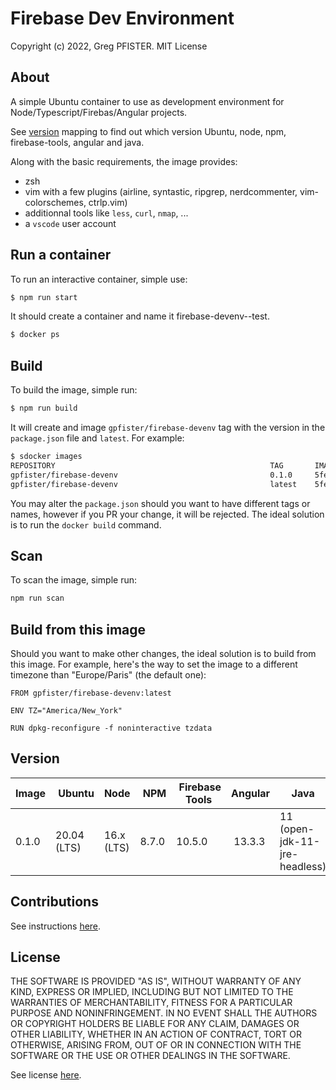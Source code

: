 # Firebase Dev Environment

Copyright (c) 2022, Greg PFISTER. MIT License

<div id="About">

## About

A simple Ubuntu container to use as development environment for
Node/Typescript/Firebas/Angular projects.

See [version](#version) mapping to find out which version Ubuntu, node, npm,
firebase-tools, angular and java.

Along with the basic requirements, the image provides:

- zsh
- vim with a few plugins (airline, syntastic, ripgrep, nerdcommenter, vim-colorschemes, ctrlp.vim)
- additionnal tools like `less`, `curl`, `nmap`, ...
- a `vscode` user account

## Run a container

To run an interactive container, simple use:

```sh
$ npm run start
```

It should create a container and name it firebase-devenv-<VERSION>-test.

```sh
$ docker ps

```

<div id="build">

## Build

To build the image, simple run:

```sh
$ npm run build
```

It will create and image `gpfister/firebase-devenv` tag with the version in the
`package.json` file and `latest`. For example:

```sh
$ sdocker images
REPOSITORY                                                TAG       IMAGE ID       CREATED          SIZE
gpfister/firebase-devenv                                  0.1.0     5fe9772cc4d1   23 minutes ago   1.28GB
gpfister/firebase-devenv                                  latest    5fe9772cc4d1   23 minutes ago   1.28GB
```

You may alter the `package.json` should you want to have different tags or
names, however if you PR your change, it will be rejected. The ideal solution
is to run the `docker build` command.

<div id="run">

## Scan

To scan the image, simple run:

```sh
npm run scan
```

## Build from this image

Should you want to make other changes, the ideal solution is to build from this
image. For example, here's the way to set the image to a different timezone than
"Europe/Paris" (the default one):

```docker
FROM gpfister/firebase-devenv:latest

ENV TZ="America/New_York"

RUN dpkg-reconfigure -f noninteractive tzdata
```

<div id="version">

## Version

| Image |  Ubuntu     | Node       |  NPM  |  Firebase Tools | Angular | Java                          |
| ----- | ----------- | ---------- | ----- | --------------- | ------- | ----------------------------- |
| 0.1.0 | 20.04 (LTS) | 16.x (LTS) | 8.7.0 | 10.5.0          |  13.3.3 | 11 (open-jdk-11-jre-headless) |

<div id="contrib">

## Contributions

See instructions [here](./CONTRIBUTING.md).

<div id="license">

## License

THE SOFTWARE IS PROVIDED "AS IS", WITHOUT WARRANTY OF ANY KIND, EXPRESS OR
IMPLIED, INCLUDING BUT NOT LIMITED TO THE WARRANTIES OF MERCHANTABILITY, FITNESS
FOR A PARTICULAR PURPOSE AND NONINFRINGEMENT. IN NO EVENT SHALL THE AUTHORS OR
COPYRIGHT HOLDERS BE LIABLE FOR ANY CLAIM, DAMAGES OR OTHER LIABILITY, WHETHER
IN AN ACTION OF CONTRACT, TORT OR OTHERWISE, ARISING FROM, OUT OF OR IN
CONNECTION WITH THE SOFTWARE OR THE USE OR OTHER DEALINGS IN THE SOFTWARE.

See license [here](./LICENSE).
